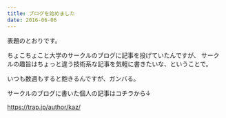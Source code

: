 ```yaml
---
title: ブログを始めました
date: 2016-06-06
---
```


表題のとおりです。

ちょこちょこと大学のサークルのブログに記事を投げていたんですが、
サークルの趣旨はちょっと違う技術系な記事を気軽に書きたいな、ということで。

いつも数週もすると飽きるんですが、ガンバる。

サークルのブログに書いた個人の記事はコチラから↓

https://trap.jp/author/kaz/
